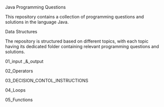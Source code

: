 Java Programming Questions

This repository contains a collection of programming questions and solutions in the language Java.

Data Structures

The repository is structured based on different topics, with each topic having its dedicated folder containing relevant programming questions and solutions.

 
 01_input _&_output

 02_Operators

 03_DECISION_CONTOL_INSTRUCTIONS

 04_Loops

 05_Functions

 
